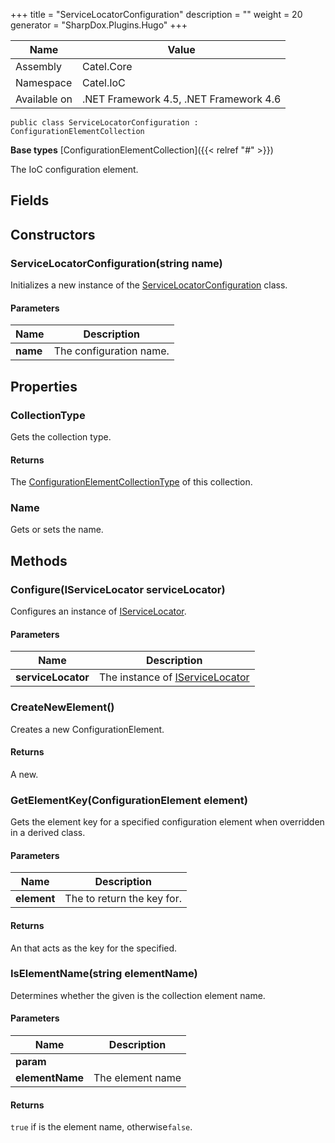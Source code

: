 

+++
title = "ServiceLocatorConfiguration" 
description = ""
weight = 20
generator = "SharpDox.Plugins.Hugo"
+++

Name|Value
---|---
Assembly|Catel.Core
Namespace|Catel.IoC
Available on|.NET Framework 4.5, .NET Framework 4.6

```
public class ServiceLocatorConfiguration : ConfigurationElementCollection
```

**Base types**
[ConfigurationElementCollection]({{&lt; relref "#" &gt;}})

The IoC configuration element.

## Fields

## Constructors

### ServiceLocatorConfiguration(string name)

Initializes a new instance of the [ServiceLocatorConfiguration](#) class.

#### Parameters

Name|Description
---|---
**name**|The configuration name.

## Properties

### CollectionType

Gets the collection type.

#### Returns

The [ConfigurationElementCollectionType](#) of this collection.

### Name

Gets or sets the name.

## Methods

### Configure(IServiceLocator serviceLocator)

Configures an instance of [IServiceLocator](#).

#### Parameters

Name|Description
---|---
**serviceLocator**|The instance of [IServiceLocator](#)

### CreateNewElement()

Creates a new ConfigurationElement.

#### Returns

A new.

### GetElementKey(ConfigurationElement element)

Gets the element key for a specified configuration element when overridden in a derived class.

#### Parameters

Name|Description
---|---
**element**|The to return the key for.

#### Returns

An that acts as the key for the specified.

### IsElementName(string elementName)

Determines whether the given is the collection element name.

#### Parameters

Name|Description
---|---
**param**|
**elementName**|The element name

#### Returns

`true` if is the element name, otherwise`false`.

